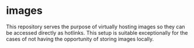 # images
This repository serves the purpose of virtually hosting images so they can be accessed directly as hotlinks. This setup is suitable exceptionally for the cases of not having the opportunity of storing images locally.
